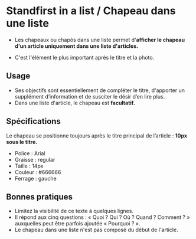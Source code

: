 # Standfirst in a list / Chapeau dans une liste

- Les chapeaux ou chapôs dans une liste permet d'**afficher le chapeau d'un article uniquement dans une liste d'articles.**

- C'est l'élément le plus important après le titre et la photo.

## Usage

- Ses objectifs sont essentiellement de compléter le titre, d'apporter un supplément d’information et de susciter le désir d’en lire plus.
- Dans une liste d'article, le chapeau est **facultatif.**

## Spécifications

Le chapeau se positionne toujours après le titre principal de l’article : **10px sous le titre.**

- Police : Arial
- Graisse : regular
- Taille : 14px
- Couleur : #666666
- Ferrage : gauche

## Bonnes pratiques

- Limitez la visibilité de ce texte à quelques lignes.
- Il répond aux cinq questions : « Quoi ? Qui ? Où ? Quand ? Comment ? » auxquelles peut être parfois ajoutée « Pourquoi ? ».
- Le chapeau dans une liste n'est pas composé du début de l'article.

